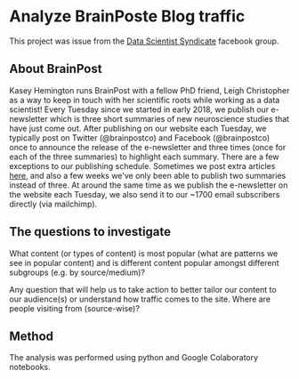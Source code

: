# Analyze BrainPoste Blog traffic

This project was issue from the [Data Scientist Syndicate](https://cheekyscientist.com/career-programs/data-scientist-syndicate/) facebook group.

## About BrainPost

Kasey Hemington runs BrainPost with a fellow PhD friend, Leigh Christopher as a way to keep in touch with her scientific roots while working as a data scientist! Every Tuesday since we started in early 2018, we publish our e-newsletter which is three short summaries of new neuroscience studies that have just come out. After publishing on our website each Tuesday, we typically post on Twitter (@brainpostco) and Facebook (@brainpostco) once to announce the release of the e-newsletter and three times (once for each of the three summaries) to highlight each summary. There are a few exceptions to our publishing schedule. Sometimes we post extra articles [here](https://www.brainpost.co/brainpost-life-hacks), and also a few weeks we've only been able to publish two summaries instead of three. At around the same time as we publish the e-newsletter on the website each Tuesday, we also send it to our ~1700 email subscribers directly (via mailchimp).

## The questions to investigate
What content (or types of content) is most popular (what are patterns we see in popular content) and is different content popular amongst different subgroups (e.g. by source/medium)?

Any question that will help us to take action to better tailor our content to our audience(s) or understand how traffic comes to the site.
Where are people visiting from (source-wise)?

## Method

The analysis was performed using python and Google Colaboratory notebooks.
